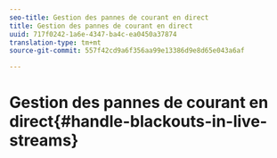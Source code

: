 ```yaml
---
seo-title: Gestion des pannes de courant en direct
title: Gestion des pannes de courant en direct
uuid: 717f0242-1a6e-4347-ba4c-ea0450a37874
translation-type: tm+mt
source-git-commit: 557f42cd9a6f356aa99e13386d9e8d65e043a6af

---
```



# Gestion des pannes de courant en direct{#handle-blackouts-in-live-streams}
